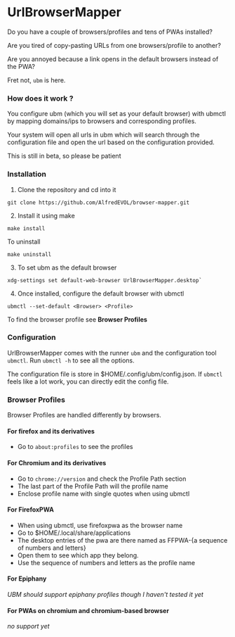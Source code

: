 # UrlBrowserMapper

Do you have a couple of browsers/profiles and tens of PWAs installed? 

Are you tired of copy-pasting URLs from one browsers/profile to another?

Are you annoyed because a link opens in the default browsers instead of the PWA?

Fret not, `ubm` is here.

### How does it work ?

You configure ubm (which you will set as your default browser) with ubmctl by mapping domains/ips
to browsers and corresponding profiles.

Your system will open all urls in ubm which will search through the configuration file and open the url based on the configuration provided.

This is still in beta, so please be patient

### Installation
1. Clone the repository and cd into it

```
git clone https://github.com/AlfredEVOL/browser-mapper.git
```

2. Install it using make

```
make install
```

To uninstall 
```
make uninstall
```

3. To set ubm as the default browser

```
xdg-settings set default-web-browser UrlBrowserMapper.desktop`
```

4. Once installed, configure the default browser with ubmctl

```
ubmctl --set-default <Browser> <Profile>
```

To find the browser profile see **Browser Profiles**

### Configuration

UrlBrowserMapper comes with the runner `ubm` and the configuration tool `ubmctl`. Run `ubmctl -h` to see all the options.

The configuration file is store in \$HOME/.config/ubm/config.json. If `ubmctl` feels like a lot work, you can directly edit the config file.

### Browser Profiles

Browser Profiles are handled differently by browsers.

#### For firefox and its derivatives

* Go to `about:profiles` to see the profiles

#### For Chromium and its derivatives

* Go to `chrome://version` and check the Profile Path section
* The last part of the Profile Path will the profile name
* Enclose profile name with single quotes when using ubmctl

#### For FirefoxPWA

* When using ubmctl, use firefoxpwa as the browser name
* Go to \$HOME/.local/share/applications
* The desktop entries of the pwa are there named as FFPWA-{a sequence of numbers and letters}
* Open them to see which app they belong.
* Use the sequence of numbers and letters as the profile name

#### For Epiphany

*UBM should support epiphany profiles though I haven't tested it yet*

#### For PWAs on chromium and chromium-based browser

*no support yet*

